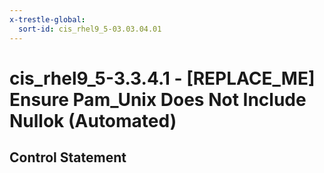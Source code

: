 ```yaml
---
x-trestle-global:
  sort-id: cis_rhel9_5-03.03.04.01
---
```


# cis_rhel9_5-3.3.4.1 - \[REPLACE_ME\] Ensure Pam_Unix Does Not Include Nullok (Automated)

## Control Statement
